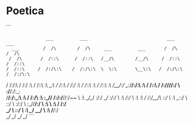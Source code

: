 # Poetica
´´´
                   
                   ___          ___                              ___          ___     
      ___         /  /\        /  /\     ___          ___       /  /\        /  /\    
     /  /\       /  /::\      /  /::\   /__/\        /__/\     /  /::\      /  /::\   
    /  /::\     /  /:/\:\    /  /:/\:\  \  \:\       \__\:\   /  /:/\:\    /  /:/\:\  
   /  /:/\:\   /  /:/  \:\  /  /::\ \:\  \__\:\      /  /::\ /  /:/  \:\  /  /::\ \:\ 
  /  /::\ \:\ /__/:/ \__\:\/__/:/\:\ \:\ /  /::\  __/  /:/\//__/:/ \  \:\/__/:/\:\_\:\
 /__/:/\:\_\:\\  \:\ /  /:/\  \:\ \:\_\//  /:/\:\/__/\/:/~~ \  \:\  \__\/\__\/  \:\/:/
 \__\/  \:\/:/ \  \:\  /:/  \  \:\ \:\ /  /:/__\/\  \::/     \  \:\           \__\::/ 
      \  \::/   \  \:\/:/    \  \:\_\//__/:/      \  \:\      \  \:\          /  /:/  
       \__\/     \  \::/      \  \:\  \__\/        \__\/       \  \:\        /__/:/   
                  \__\/        \__\/                            \__\/        \__\/ 
´´´



